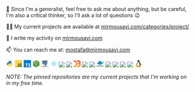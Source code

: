 💬 Since I'm a generalist, feel free to ask me about anything, but be careful, I'm also a critical thinker, so I'll ask a lot of questions 😉

👨‍💻 My current projects are available at [mirmousavi.com/categories/project/](https://mirmousavi.com/categories/project/)

📝 I write my activity on [mirmousavi.com](https://mirmousavi.com/)

📫 You can reach me at: [mostafa@mirmousavi.com](mailto:mostafa@mirmousavi.com)



<code><a href="https://www.python.org/"><img height="20" src="https://raw.githubusercontent.com/devicons/devicon/master/icons/python/python-original.svg"></a></code>
<code><a href="https://developer.mozilla.org/en-US/docs/Web/JavaScript"><img height="20" src="https://raw.githubusercontent.com/github/explore/80688e429a7d4ef2fca1e82350fe8e3517d3494d/topics/javascript/javascript.png"></a></code>
<code><a href="https://www.typescriptlang.org/"><img height="20" src="https://raw.githubusercontent.com/github/explore/80688e429a7d4ef2fca1e82350fe8e3517d3494d/topics/typescript/typescript.png"></a></code>
<code><a href="https://nodejs.org/"><img height="20" src="https://raw.githubusercontent.com/github/explore/80688e429a7d4ef2fca1e82350fe8e3517d3494d/topics/nodejs/nodejs.png"></a></code>
<code><a href="https://www.postgresql.org/"><img height="20" src="https://raw.githubusercontent.com/devicons/devicon/master/icons/postgresql/postgresql-original-wordmark.svg"></a></code>
<code><a href="https://reactjs.org/"><img height="20" src="https://raw.githubusercontent.com/github/explore/80688e429a7d4ef2fca1e82350fe8e3517d3494d/topics/react/react.png"></a></code>
<code><a href="https://svelte.dev/"><img height="20" src="https://upload.wikimedia.org/wikipedia/commons/1/1b/Svelte_Logo.svg"></a></code>
<code><a href="https://tailwindcss.com/"><img height="20" src="https://www.vectorlogo.zone/logos/tailwindcss/tailwindcss-icon.svg"></a></code>
<code><a href="https://d3js.org/"><img height="20" src="https://raw.githubusercontent.com/devicons/devicon/master/icons/d3js/d3js-original.svg"></a></code>
<code><a href="https://www.cypress.io/"><img height="20" src="https://raw.githubusercontent.com/simple-icons/simple-icons/6e46ec1fc23b60c8fd0d2f2ff46db82e16dbd75f/icons/cypress.svg"></a></code>
<code><a href="https://www.figma.com/"><img height="20" src="https://www.vectorlogo.zone/logos/figma/figma-icon.svg"></a></code>
<code><a href="https://www.docker.com/"><img height="20" src="https://raw.githubusercontent.com/devicons/devicon/master/icons/docker/docker-original-wordmark.svg"></a></code>
<code><a href="https://kubernetes.io/"><img height="20" src="https://www.vectorlogo.zone/logos/kubernetes/kubernetes-icon.svg"></a></code>
<code><a href="https://firebase.google.com/"><img height="20" src="https://www.vectorlogo.zone/logos/firebase/firebase-icon.svg"></a></code>
<code><a href="https://cloud.google.com/"><img height="20" src="https://www.vectorlogo.zone/logos/google_cloud/google_cloud-icon.svg"></a></code>
<code><a href="https://aws.amazon.com/"><img height="20" src="https://www.vectorlogo.zone/logos/amazon_aws/amazon_aws-icon.svg"></a></code>
<code><a href="https://www.linux.org/"><img height="20" src="https://raw.githubusercontent.com/devicons/devicon/master/icons/linux/linux-original.svg"></a></code>

*NOTE: The pinned repositories are my current projects that I'm working on in my free time.*
